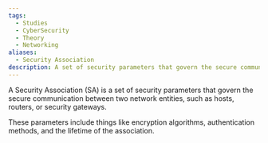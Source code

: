 ```yaml
---
tags:
  - Studies
  - CyberSecurity
  - Theory
  - Networking
aliases:
  - Security Association
description: A set of security parameters that govern the secure communication between two network entities.
---
```

A Security Association (SA) is a set of security parameters that govern the secure communication between two network entities, such as hosts, routers, or security gateways. 

These parameters include things like encryption algorithms, authentication methods, and the lifetime of the association.